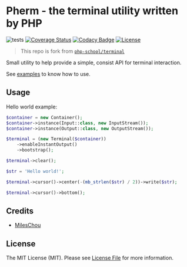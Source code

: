 # Pherm - the terminal utility written by PHP

![tests](https://github.com/MilesChou/pherm/workflows/tests/badge.svg)
[![Coverage Status][coverage-svg]][coverage-link]
[![Codacy Badge][codacy-svg]][codacy-link]
[![License][license-svg]][license-link]

> This repo is fork from [`php-school/terminal`](https://github.com/php-school/terminal) 

Small utility to help provide a simple, consist API for terminal interaction.

See [examples](/examples) to know how to use.

[license-svg]: https://img.shields.io/badge/license-MIT-brightgreen.svg
[license-link]: https://github.com/oidcphp/core/blob/master/LICENSE
[coverage-svg]: https://codecov.io/gh/MilesChou/pherm/branch/master/graph/badge.svg
[coverage-link]: https://codecov.io/gh/MilesChou/pherm
[codacy-svg]: https://api.codacy.com/project/badge/Grade/3d1e8acb28da4daf94b649f859a271b7
[codacy-link]: https://www.codacy.com/manual/MilesChou/pherm

## Usage

Hello world example:

```php
$container = new Container();
$container->instance(Input::class, new InputStream());
$container->instance(Output::class, new OutputStream());

$terminal = (new Terminal($container))
    ->enableInstantOutput()
    ->bootstrap();

$terminal->clear();

$str = 'Hello world!';

$terminal->cursor()->center(-(mb_strlen($str) / 2))->write($str);

$terminal->cursor()->bottom();
```

## Credits

* [MilesChou](https://github.com/MilesChou)

## License

The MIT License (MIT). Please see [License File](LICENSE) for more information.
